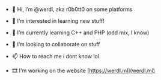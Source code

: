 - 👋 Hi, I’m @werdl, aka r0b0tt0 on some platforms
- 👀 I’m interested in learning new stuff!
- 🌱 I’m currently learning C++ and PHP (odd mix, I know)
- 💞️ I’m looking to collaborate on stuff
- 📫 How to reach me i dont know lol

- 🎞 I'm working on the website [https://werdl.ml](werdl.ml)
<!---
werdl/werdl is a ✨ special ✨ repository because its `README.md` (this file) appears on your GitHub profile.
You can click the Preview link to take a look at your changes.
--->
